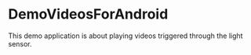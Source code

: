 # DemoVideosForAndroid
This demo application is about playing videos triggered through the light sensor.
